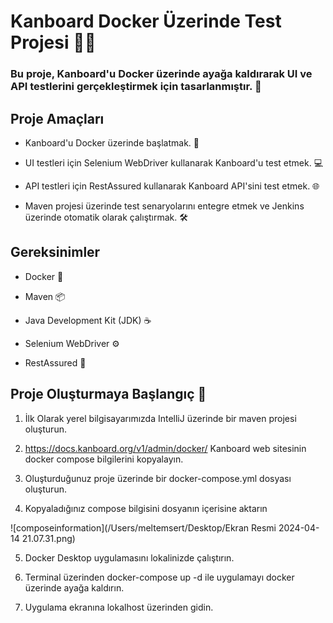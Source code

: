 # Kanboard Docker Üzerinde Test Projesi 📌📌

### Bu proje, Kanboard'u Docker üzerinde ayağa kaldırarak UI ve API testlerini gerçekleştirmek için tasarlanmıştır. 🚀

## Proje Amaçları

* Kanboard'u Docker üzerinde başlatmak. 🐳

* UI testleri için Selenium WebDriver kullanarak Kanboard'u test etmek. 💻

* API testleri için RestAssured kullanarak Kanboard API'sini test etmek. 🌐

* Maven projesi üzerinde test senaryolarını entegre etmek ve Jenkins üzerinde otomatik olarak çalıştırmak. 🛠️

## Gereksinimler

* Docker 🐋

* Maven 📦

* Java Development Kit (JDK) ☕

* Selenium WebDriver ⚙️

* RestAssured 🌟

## Proje Oluşturmaya Başlangıç 🚀
1. İlk Olarak yerel bilgisayarımızda IntelliJ üzerinde bir maven projesi oluşturun.

2. https://docs.kanboard.org/v1/admin/docker/ Kanboard web sitesinin docker
compose bilgilerini kopyalayın.

3. Oluşturduğunuz proje üzerinde bir docker-compose.yml dosyası oluşturun.

4. Kopyaladığınız compose bilgisini dosyanın içerisine aktarın

![composeinformation](/Users/meltemsert/Desktop/Ekran Resmi 2024-04-14 21.07.31.png)

5. Docker Desktop uygulamasını lokalinizde çalıştırın.

6. Terminal üzerinden docker-compose up -d ile uygulamayı docker üzerinde ayağa kaldırın.

7. Uygulama ekranına lokalhost üzerinden gidin. 



